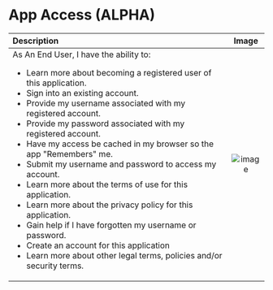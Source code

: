 # App Access (ALPHA)

Description   | Image   
:---   | :---:   
As An End User, I have the ability to:<ul><li>Learn more about becoming a registered user of this application.</li><li>Sign into an existing account.</li><li>Provide my username associated with my registered account.</li><li>Provide my password associated with my registered account.</li><li>Have my access be cached in my browser so the app "Remembers" me.</li><li>Submit my username and password to access my account.</li><li>Learn more about the terms of use for this application.</li><li>Learn more about the privacy policy for this application.</li><li>Gain help if I have forgotten my username or password.</li><li>Create an account for this application</li><li>Learn more about other legal terms, policies and/or security terms.</li></ul>   | ![image](https://raw.github.com/elwoodberry/portfolio/master/_img/app-access-alpha__01.png)   
